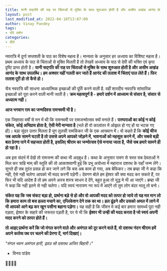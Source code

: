 ```yaml
---
title: यानी सद्गति की राह पर चिंताओं से मुक्ति के साथ शुरुआत होती है और असीम अखंड आनंद के साथ उपलब्धि। हम अक्सर यहीं गलती कर जाते हैं आनंद की तलाश में चिंताएं पाल लेते हैं। फिर तलाश पूरी हो तो कैसे हो।
layout: post
last_modified_at: 2022-04-10T13:07:00
author: Vinay Pandey
tags:
- रवि दर्शन
categories:
- दीर्घ
---
```

नवरात्रि में दुर्गा सप्तशती के पाठ का विशेष महत्व है। मान्यता के अनुसार हर अध्याय का विशिष्ट महत्व है। प्रथम अध्याय के पाठ से चिंताओं से मुक्ति  मिलती है तो तेरहवें अध्याय के पाठ से देवी की भक्ति एवं कृपा दृष्टि प्राप्त होती है। **यानी सद्गति की राह पर चिंताओं से मुक्ति के साथ शुरुआत होती है और असीम अखंड आनंद के साथ उपलब्धि। हम अक्सर यहीं गलती कर जाते हैं आनंद की तलाश में चिंताएं पाल लेते हैं। फिर तलाश पूरी हो तो कैसे हो।**

चैत्र नवरात्रि की साधना आध्यात्मिक इच्छाओं की पूर्ति करने वाली है. वहीं शारदीय नवरात्रि सांसारिक इच्छाओं को पूरा करने वाली मानी जाती है। **क्रम महत्वपूर्ण है - हमारे दर्शन में आध्यत्म से संसार है, संसार से अध्यात्म नही।**

**आज भगवान राम का जन्मदिवस रामनवमी भी है।**

एक जिज्ञासा वर्षों से मन में थी कि रामनवमी पर रामजन्मोत्सव क्यों मनाते हैं। **परम्पराओं का कोई न कोई संकेत, कोई अभिप्राय होता है, ऐसी मेरी मान्यता है** (भले ही वो कालांतर में ओझल हो गए हों या भटक गए हों)। बड़ा सुंदर उत्तर मिलता है युग तुलसी रामकिंकर जी के एक आख्यान में। वो कहते हैं कि  **कोई चीज जब आपके सामने घटती है तो उससे अपने आपको जोड़ने में, भावनाओं को महसूस करने में, और सबसे बड़ी बात प्रेरणा पाने में सहजता होती है, इसलिए श्रीराम का जन्मोत्सव ऐसे मनाया जाता है, जैसे सब हमारे सामने ही हो रहा है।** 

अब इस संदर्भ में देखें तो रामजन्म की कथा भी अद्बुध है। कथा के अनुसार रावण से त्रस्त सब देवताओं ने मिल कर त्राहि माम् की स्तुति की तो आकाशवाणी हुई कि प्रभु अयोध्या में महाराज दशरथ के यहाँ जन्म लेंगे। सुनते ही सब तुरंत प्रसन्न हो कर जाने लगे कि बस अब काम हो गया, अब बेफिकर। तब ब्रम्हा जी ने कहा कि नही, ऐसे नही चलेगा आपको भी मदद करनी पड़ेगी। देवगण बोले हम ईश्वर की क्या मदद कर सकते हैं, पर फिर भी यदि आदेश है तो हम अपने अस्त्र शस्त्र साधन दे देंगे, बहुत हुआ तो युद्ध मे भी आ जाएंगे। ब्रम्हा जी ने कहा कि नही इतने से नही चलेगा। यदि स्वयं नारायण नर रूप में आएंगे तो तुम लोग बंदर भालू तो बनो। 

**संकेत यह कि जब संकट बड़ा हो, प्रार्थना बड़े से हो और वो आपकी मदद को तत्पर हो जाये तो यह मत मान लो कि हमारा काम तो बस हल्ला मचाने का, एप्लिकेशन देने तक का था। हल ढूंढने और उसको अमल में लाने में भी आपको आगे बढ़ कर खून पसीना बहाना पड़ेगा।** यह सही है कि जीवन मे कई बार हमारा सामर्थ्य पूरा नही पड़ता, ईश्वर के सहारे की जरूरत पड़ती है, पर ये भी कि **ईश्वर भी उन्ही की मदद करता है जो स्वयं अपनी मदद करने को तत्पर होते हैं।** 

**तो आइए प्रार्थना करें कि जो मंगल करने वाले और अमंगल को दूर करने वाले हैं, वो दशरथ नंदन श्रीराम हमें अपने कर्तव्य पथ पर चलने की प्रेरणा दें, मार्ग दिखाएं।**

*"मंगल भवन अमंगल हारी,*
*द्रवउ सो दसरथ अजिर बिहारी।"*

- विनय पांडेय

🙏🌷🌷🙏


